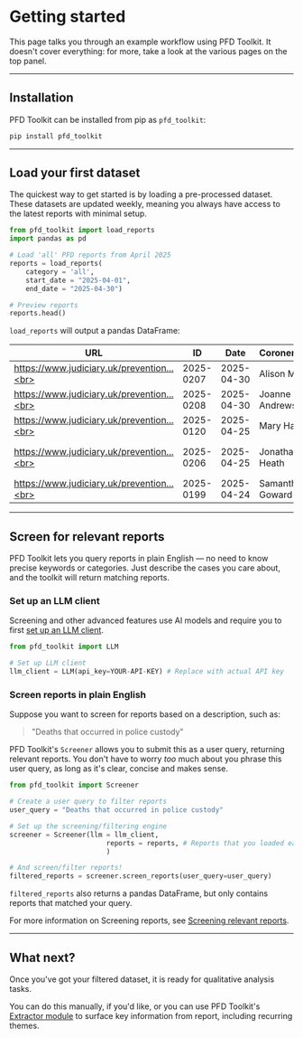 # Getting started

This page talks you through an example workflow using PFD Toolkit. It doesn't cover everything: for more, take a look at the various pages on the top panel.

---

## Installation

PFD Toolkit can be installed from pip as `pfd_toolkit`:

```bash
pip install pfd_toolkit
```

---

## Load your first dataset

The quickest way to get started is by loading a pre-processed dataset. These datasets are updated weekly, meaning you always have access to the latest reports with minimal setup.

```py
from pfd_toolkit import load_reports
import pandas as pd

# Load 'all' PFD reports from April 2025
reports = load_reports(
    category = 'all', 
    start_date = "2025-04-01",
    end_date = "2025-04-30")

# Preview reports
reports.head()
```

`load_reports` will output a pandas DataFrame:

| URL                                   | ID         | Date       | CoronerName      | Area                           | Receiver                  | InvestigationAndInquest           | CircumstancesOfDeath       | MattersOfConcern         |
|----------------------------------------|------------|------------|------------------|--------------------------------|---------------------------|-----------------------------------|----------------------------|--------------------------|
| https://www.judiciary.uk/prevention...<br> | 2025-0207 | 2025-04-30 | Alison Mutch     | Manchester South               | Flixton Road...        | On 1st October...                 | Louise Danielle...         | During the course...     |
| https://www.judiciary.uk/prevention...<br> | 2025-0208 | 2025-04-30 | Joanne Andrews   | West Sussex...       | West Sussex County...     | On 02 November...                 | Mrs Turner drove...        | During the course...     |
| https://www.judiciary.uk/prevention...<br> | 2025-0120 | 2025-04-25 | Mary Hassell     | Inner North London             | The President...       | On 23 August...                   | Jan was a big baby...      | During the course...     |
| https://www.judiciary.uk/prevention...<br> | 2025-0206 | 2025-04-25 | Jonathan Heath   | North Yorkshire and York       | Townhead Surgery          | On 04 June...                     | On 15 March 2024...        | During the course...     |
| https://www.judiciary.uk/prevention...<br> | 2025-0199 | 2025-04-24 | Samantha Goward  | Norfolk                        | The Department...         | On 22 August...                   | In summary, on...          | During the course...     |




---

## Screen for relevant reports

PFD Toolkit lets you query reports in plain English — no need to know precise keywords or categories. Just describe the cases you care about, and the toolkit will return matching reports.

### Set up an LLM client

Screening and other advanced features use AI models and require you to first [set up an LLM client](llm_setup.md).

```python
from pfd_toolkit import LLM

# Set up LLM client
llm_client = LLM(api_key=YOUR-API-KEY) # Replace with actual API key
```

### Screen reports in plain English

Suppose you want to screen for reports based on a description, such as:

> "Deaths that occurred in police custody"

PFD Toolkit's `Screener` allows you to submit this as a user query, returning relevant reports. You don't have to worry *too* much about you phrase this user query, as long as it's clear, concise and makes sense.

```python
from pfd_toolkit import Screener

# Create a user query to filter reports
user_query = "Deaths that occurred in police custody"

# Set up the screening/filtering engine
screener = Screener(llm = llm_client,
                        reports = reports, # Reports that you loaded earlier
                        )

# And screen/filter reports!
filtered_reports = screener.screen_reports(user_query=user_query)
```

`filtered_reports` also returns a pandas DataFrame, but only contains reports that matched your query.

For more information on Screening reports, see [Screening relevant reports](screener/index.md).

---

## What next?

Once you've got your filtered dataset, it is ready for qualitative analysis tasks.

You can do this manually, if you'd like, or you can use PFD Toolkit's [Extractor module](extractor/index.md) to surface key information from report, including recurring themes.
